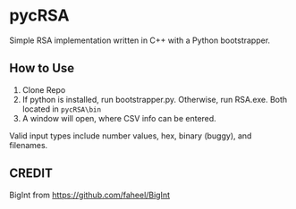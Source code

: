 # pycRSA #

Simple RSA implementation written in C++ with a Python bootstrapper.

## How to Use ##

1) Clone Repo 
2) If python is installed, run bootstrapper.py. Otherwise, run RSA.exe. Both located in ```pycRSA\bin```
3) A window will open, where CSV info can be entered.

Valid input types include number values, hex, binary (buggy), and filenames.

## CREDIT ##

BigInt from https://github.com/faheel/BigInt